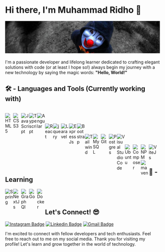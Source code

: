 # Hi there, I'm Muhammad Ridho 👋

![Header image](https://github.com/ridhorambu93/ridhorambu93/blob/main/assets/my-bg-banner.jpg) <br/><br/>
I'm a passionate developer and lifelong learner dedicated to crafting elegant solutions with code (or at least I hope so!) always begin my journey with a new technology by saying the magic words: <b>"Hello, World!"</b><br />

## 🛠 - Languages and Tools (Currently working with)

<div>
  <br/>
  <img align="left" alt="HTML5" width="26px" src="https://cdn.jsdelivr.net/gh/devicons/devicon/icons/html5/html5-original.svg" />
  <img align="left" alt="CSS3" width="26px" src="https://cdn.jsdelivr.net/gh/devicons/devicon/icons/css3/css3-original.svg" />
  <img align="left" alt="JavaScript" width="26px" src="https://cdn.jsdelivr.net/gh/devicons/devicon/icons/javascript/javascript-original.svg" />
  <img align="left" alt="Typescript" width="26px" src="https://cdn.jsdelivr.net/gh/devicons/devicon@latest/icons/typescript/typescript-original.svg" />          
  <img align="left" alt="Angular" width="26px" src="https://cdn.jsdelivr.net/gh/devicons/devicon@latest/icons/angular/angular-original.svg" />
  <br/><br/>
  <img align="left" alt="React" width="26px" src="https://cdn.jsdelivr.net/gh/devicons/devicon/icons/react/react-original.svg">
  <img align="left" alt="jquery" width="26px" src="https://cdn.jsdelivr.net/gh/devicons/devicon@latest/icons/jquery/jquery-original.svg" />
  <img align="left" alt="Laravel" width="26px" src="https://cdn.jsdelivr.net/gh/devicons/devicon@latest/icons/laravel/laravel-original.svg" />
  <img align="left" alt="ExpressJs" width="26px" src="https://cdn.jsdelivr.net/gh/devicons/devicon@latest/icons/express/express-original.svg" />
  <img align="left" alt="Bootstrap" width="26px" src="https://cdn.jsdelivr.net/gh/devicons/devicon@latest/icons/bootstrap/bootstrap-original.svg"/>
  <br/><br/>
  <img align="left" alt="Tailwind" width="26px"  src="https://cdn.jsdelivr.net/gh/devicons/devicon@latest/icons/tailwindcss/tailwindcss-original.svg" />
  <img align="left" alt="MySQL" width="26px" src="https://cdn.jsdelivr.net/gh/devicons/devicon@latest/icons/mysql/mysql-original.svg" />
  <img align="left" alt="Git" width="26px" src="https://cdn.jsdelivr.net/gh/devicons/devicon@latest/icons/git/git-original.svg" />
  <img align="left" alt="Postgres" width="26px" src="https://cdn.jsdelivr.net/gh/devicons/devicon@latest/icons/postgresql/postgresql-original.svg" />
  <img align="left" alt="Visual Studio Code" width="26px" src="https://cdn.jsdelivr.net/gh/devicons/devicon/icons/vscode/vscode-original.svg" />
  <br/><br/>
  <img align="left" alt="Ubuntu" width="26px" src="https://cdn.jsdelivr.net/gh/devicons/devicon@latest/icons/ubuntu/ubuntu-original.svg" />        
  <img align="left" alt="Composer" width="26px" src="https://cdn.jsdelivr.net/gh/devicons/devicon@latest/icons/composer/composer-original.svg" />
  <img align="left" alt="NPM" width="26px" src="https://cdn.jsdelivr.net/gh/devicons/devicon@latest/icons/npm/npm-original.svg" />
  <img align="left" alt="ViteJs" width="26px" src="https://cdn.jsdelivr.net/gh/devicons/devicon@latest/icons/vitejs/vitejs-original.svg" />  
  <img align="left" alt="maven" width="26px" src="https://cdn.jsdelivr.net/gh/devicons/devicon@latest/icons/maven/maven-original.svg" />
          
</div>

<br/><br/>

## 📖 - Learning 
<div>
  <img align="left" alt="Spring" width="26px" src="https://cdn.jsdelivr.net/gh/devicons/devicon@latest/icons/spring/spring-original.svg" />
  <img align="left" alt="NextJs" width="26px" src="https://cdn.jsdelivr.net/gh/devicons/devicon@latest/icons/nextjs/nextjs-original.svg" />
  <img align="left" alt="GraphQl" width="26px" src="https://cdn.jsdelivr.net/gh/devicons/devicon@latest/icons/graphql/graphql-plain.svg" />
  <img align="left" alt="Go" width="26px" src="https://cdn.jsdelivr.net/gh/devicons/devicon@latest/icons/go/go-original.svg" />
  <img  align="left" alt="Docker" width="26px" src="https://cdn.jsdelivr.net/gh/devicons/devicon@latest/icons/docker/docker-original.svg" /> 
</div>
<br/><br/>

## Let's Connect! 😎
[![Instagram Badge](https://img.shields.io/badge/-Instagram-e4405f?style=flat-square&logo=Instagram&logoColor=white&link=https://www.instagram.com/rye_dho_rambu)](https://www.instagram.com/rye_dho_rambu)
[![Linkedin Badge](https://img.shields.io/badge/-LinkedIn-blue?style=flat-square&logo=Linkedin&logoColor=white&link=https://www.linkedin.com/in/muhammad-ridho-443623168)](https://www.linkedin.com/in/muhammad-ridho-443623168)
[![Gmail Badge](https://img.shields.io/badge/-Gmail-d14836?style=flat-square&logo=Gmail&logoColor=white&link=mail@ridhodavybones@gmail.com)](mailto:ridhodavybones@gmail.com)

I'm excited to connect with fellow developers and tech enthusiasts. Feel free to reach out to me on my social media. Thank you for visiting my profile! Let's learn and grow together in the world of technology.
